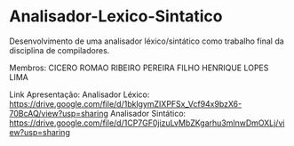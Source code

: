# Analisador-Lexico-Sintatico
Desenvolvimento de uma analisador léxico/sintático como trabalho final da disciplina de compiladores.

Membros:
CICERO ROMAO RIBEIRO PEREIRA FILHO
HENRIQUE LOPES LIMA

Link Apresentação:
Analisador Léxico: https://drive.google.com/file/d/1bklgymZIXPFSx_Vcf94x9bzX6-70BcAQ/view?usp=sharing
Analisador Sintático: https://drive.google.com/file/d/1CP7GF0jizuLvMbZKgarhu3mlnwDmOXLj/view?usp=sharing
